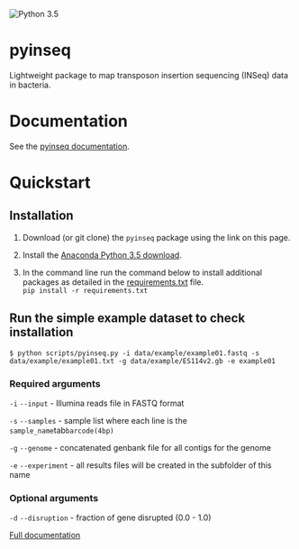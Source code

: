 <!--[![Build Status](https://travis-ci.org/mandel01/pyinseq.svg?branch=master)](https://travis-ci.org/mandel01/pyinseq) -->
![Python 3.5](https://img.shields.io/badge/python-3.5-blue.svg)

# pyinseq

Lightweight package to map transposon insertion sequencing (INSeq) data in
bacteria.

# Documentation

See the [pyinseq documentation](docs/index.md).

# Quickstart

## Installation

1. Download (or git clone) the `pyinseq` package using the link on this page.

1. Install the [Anaconda Python 3.5 download](https://www.continuum.io/downloads).

1. In the command line run the command below to install additional packages as
detailed in the [requirements.txt](requirements.txt) file.  
`pip install -r requirements.txt`

## Run the simple example dataset to check installation

`$ python scripts/pyinseq.py -i data/example/example01.fastq -s data/example/example01.txt -g data/example/ES114v2.gb -e example01`

### Required arguments

`-i`  `--input` - Illumina reads file in FASTQ format

`-s`  `--samples` - sample list where each line is the `sample_name`tab`barcode(4bp)`

`-g`  `--genome` - concatenated genbank file for all contigs for the genome

`-e`  `--experiment` - all results files will be created in the subfolder of this name

### Optional arguments

`-d`  `--disruption` - fraction of gene disrupted (0.0 - 1.0)

[Full documentation](docs/index.md)

